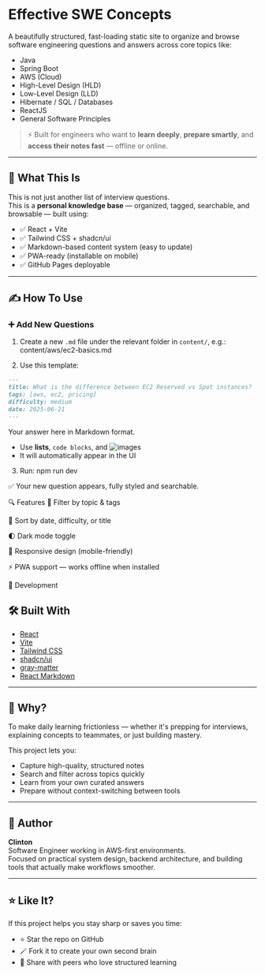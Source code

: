 # Effective SWE Concepts

A beautifully structured, fast-loading static site to organize and browse software engineering questions and answers across core topics like:

- Java
- Spring Boot
- AWS (Cloud)
- High-Level Design (HLD)
- Low-Level Design (LLD)
- Hibernate / SQL / Databases
- ReactJS
- General Software Principles

> ⚡ Built for engineers who want to **learn deeply**, **prepare smartly**, and **access their notes fast** — offline or online.

---

## 🧠 What This Is

This is not just another list of interview questions.  
This is a **personal knowledge base** — organized, tagged, searchable, and browsable — built using:

- ✅ React + Vite
- ✅ Tailwind CSS + shadcn/ui
- ✅ Markdown-based content system (easy to update)
- ✅ PWA-ready (installable on mobile)
- ✅ GitHub Pages deployable

---

## ✍️ How To Use

### ➕ Add New Questions

1. Create a new `.md` file under the relevant folder in `content/`, e.g.:
content/aws/ec2-basics.md


2. Use this template:

```md
---
title: What is the difference between EC2 Reserved vs Spot instances?
tags: [aws, ec2, pricing]
difficulty: medium
date: 2025-06-21
---
```

Your answer here in Markdown format.

- Use **lists**, `code blocks`, and ![images](../images/some.png)
- It will automatically appear in the UI

3. Run:
npm run dev

✅ Your new question appears, fully styled and searchable.

🔍 Features
🔖 Filter by topic & tags

🧵 Sort by date, difficulty, or title

🌓 Dark mode toggle

📱 Responsive design (mobile-friendly)

⚡ PWA support — works offline when installed

🚀 Development

## 🛠️ Built With

- [React](https://reactjs.org)
- [Vite](https://vitejs.dev)
- [Tailwind CSS](https://tailwindcss.com)
- [shadcn/ui](https://ui.shadcn.com)
- [gray-matter](https://github.com/jonschlinkert/gray-matter)
- [React Markdown](https://github.com/remarkjs/react-markdown)

---

## 📌 Why?

To make daily learning frictionless — whether it's prepping for interviews, explaining concepts to teammates, or just building mastery.

This project lets you:

- Capture high-quality, structured notes
- Search and filter across topics quickly
- Learn from your own curated answers
- Prepare without context-switching between tools

---

## 👤 Author

**Clinton**  
Software Engineer working in AWS-first environments.  
Focused on practical system design, backend architecture, and building tools that actually make workflows smoother.

---

## ⭐️ Like It?

If this project helps you stay sharp or saves you time:

- ⭐️ Star the repo on GitHub  
- 🪄 Fork it to create your own second brain  
- 🔁 Share with peers who love structured learning



